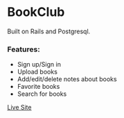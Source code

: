 # BookClub
Built on Rails and Postgresql.
### Features:
- Sign up/Sign in
- Upload books
- Add/edit/delete notes about books
- Favorite books
- Search for books

[Live Site](http://book-club-rjk.herokuapp.com/)
